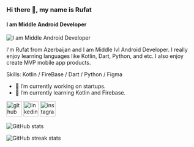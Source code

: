 ### Hi there 👋, my name is Rufat
#### I am Middle Android Developer
![I am Middle Android Developer](https://encrypted-tbn0.gstatic.com/images?q=tbn:ANd9GcTRY2HZ86YRAIhF3mjkNuUpXrLPzhyPrZ6FOw&usqp=CAU)

I'm Rufat from Azerbaijan and I am Middle lvl Android Developer. I really enjoy learning languages like Kotlin, Dart, Python, and etc. I also enjoy create MVP mobile app products.

Skills: Kotlin / FireBase / Dart / Python / Figma

- 🔭 I’m currently working on startups. 
- 🌱 I’m currently learning Kotlin and Firebase. 


[<img src='https://cdn.jsdelivr.net/npm/simple-icons@3.0.1/icons/github.svg' alt='github' height='40'>](https://github.com/Rufat-Shikhiyev)  [<img src='https://cdn.jsdelivr.net/npm/simple-icons@3.0.1/icons/linkedin.svg' alt='linkedin' height='40'>](https://www.linkedin.com/in/rufat-shikhiyev/)  [<img src='https://cdn.jsdelivr.net/npm/simple-icons@3.0.1/icons/instagram.svg' alt='instagram' height='40'>](https://www.instagram.com/rofa_muslum/)  

![GitHub stats](https://github-readme-stats.vercel.app/api?username=Rufat-Shikhiyev&show_icons=true)  

![GitHub streak stats](https://streak-stats.demolab.com/?user=Rufat-Shikhiyev)  

